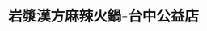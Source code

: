 ---
title: "岩漿漢方麻辣火鍋-台中公益店"
description: "岩漿漢方麻辣火鍋-台中公益店"
layout: shop
keywords:
  - 美食競賽
  - 台灣美食
  - 美食精選
datePublished: "2025-06-30"
dateModified: "2025-07-04"
city: "台中市"
district: "南屯區"
address: "408台中市南屯區公益路二段889號"
phone: "0423830868"
geo: "24.151187384229807, 120.62802264372952"
google_map: "https://maps.app.goo.gl/twT1taJ2Mf3CfGMdA"
footinder: "https://footinder.com.tw/%E5%8F%B0%E4%B8%AD%E5%B8%82%E5%8D%97%E5%B1%AF%E5%8D%80/101944/"
official: "https://yenchiang-hotpot.com/"
award:
  - name: "台北國際牛肉麵節"
    year: "2024"
    entries:
      - group: "鮮食組"
        cooking_style: "紅燒"
        rank: "金牌"

---